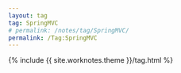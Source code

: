 ```yaml
---
layout: tag
tag: SpringMVC
# permalink: /notes/tag/SpringMVC/
permalink: /Tag:SpringMVC
---
```

{% include {{ site.worknotes.theme }}/tag.html %}